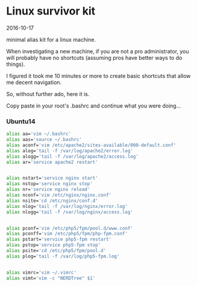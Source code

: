 Linux survivor kit
=======================
2016-10-17


minimal alias kit for a linux machine.



When investigating a new machine, if you are not a pro administrator, you will probably
have no shortcuts (assuming pros have better ways to do things).


I figured it took me 10 minutes or more to create basic shortcuts that allow me decent navigation.


So, without further ado, here it is.

Copy paste in your root's .bashrc and continue what you were doing...


### Ubuntu14

```bash
alias aa='vim ~/.bashrc'
alias aas='source ~/.bashrc'
alias aconf='vim /etc/apache2/sites-available/000-default.conf'
alias alog='tail -f /var/log/apache2/error.log'
alias alogg='tail -f /var/log/apache2/access.log'
alias ar='service apache2 restart'


alias nstart='service nginx start'
alias nstop='service nginx stop'
alias nr='service nginx reload'
alias nconf='vim /etc/nginx/nginx.conf'
alias nsite='cd /etc/nginx/conf.d'
alias nlog='tail -f /var/log/nginx/error.log'
alias nlogg='tail -f /var/log/nginx/access.log'


alias pconf='vim /etc/php5/fpm/pool.d/www.conf'
alias pconff='vim /etc/php5/fpm/php-fpm.conf'
alias pstart='service php5-fpm restart'
alias pstop='service php5-fpm stop'
alias psite='cd /etc/php5/fpm/pool.d'
alias plog='tail -f /var/log/php5-fpm.log'


alias vimrc='vim ~/.vimrc'
alias vimt='vim -c "NERDTree" $1'

```



